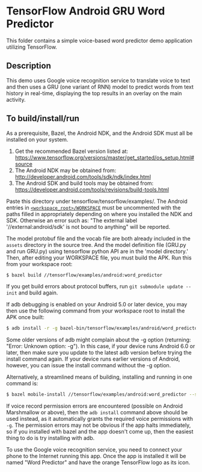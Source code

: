 # TensorFlow Android GRU Word Predictor 

This folder contains a simple voice-based word predictor demo application utilizing TensorFlow.

## Description

This demo uses Google voice recognition service to translate voice to text and then uses
a GRU (one variant of RNN) model to predict words from text history in real-time,
displaying the top results in an overlay on the main activity.

## To build/install/run

As a prerequisite, Bazel, the Android NDK, and the Android SDK must all be
installed on your system.

1. Get the recommended Bazel version listed at:
        https://www.tensorflow.org/versions/master/get_started/os_setup.html#source
2. The Android NDK may be obtained from:
        http://developer.android.com/tools/sdk/ndk/index.html
3. The Android SDK and build tools may be obtained from:
        https://developer.android.com/tools/revisions/build-tools.html

Paste this directory under tensorflow/tensorflow/examples/.
The Android entries in [`<workspace_root>/WORKSPACE`](../../../WORKSPACE#L2-L13) must be
uncommented with the paths filled in appropriately depending on where you
installed the NDK and SDK. Otherwise an error such as:
"The external label '//external:android/sdk' is not bound to anything" will
be reported.

The model protobuf file and the vocab file are both already included in the `assets` directory 
in the source tree. And the model definition file (GRU.py and run GRU.py) using tensorflow python API 
are in the 'model directory.'
Then, after editing your WORKSPACE file, you must build the APK. Run this from
your workspace root:

```bash
$ bazel build //tensorflow/examples/android:word_predictor
```

If you get build errors about protocol buffers, run
`git submodule update --init` and build again.

If adb debugging is enabled on your Android 5.0 or later device, you may then
use the following command from your workspace root to install the APK once
built:

```bash
$ adb install -r -g bazel-bin/tensorflow/examples/android/word_predictor.apk
```

Some older versions of adb might complain about the -g option (returning:
"Error: Unknown option: -g").  In this case, if your device runs Android 6.0 or
later, then make sure you update to the latest adb version before trying the
install command again. If your device runs earlier versions of Android, however,
you can issue the install command without the -g option.

Alternatively, a streamlined means of building, installing and running in one
command is:

```bash
$ bazel mobile-install //tensorflow/examples/android:word_predictor --start_app
```

If voice record permission errors are encountered (possible on Android 
Marshmallow or above), then the `adb install` command above should be used 
instead, as it automatically grants the required voice permissions with `-g`. 
The permission errors may not be obvious if the app halts immediately, so if 
you installed with bazel and the app doesn't come up, then the easiest thing 
to do is try installing with adb.

To use the Google voice recognition service, you need to connect your phone to
the Internet running this app.
Once the app is installed it will be named "Word Predictor" and have the orange
TensorFlow logo as its icon.
